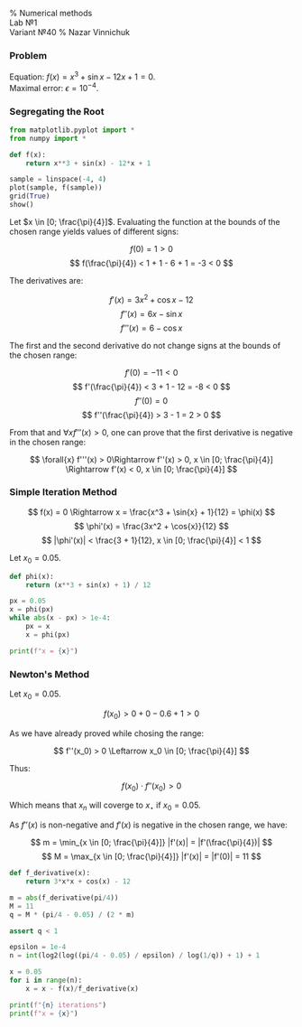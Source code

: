 % Numerical methods <br> Lab №1 <br> Variant №40
% Nazar Vinnichuk

### Problem

Equation: $f(x) = x^3 + \sin{x} - 12x + 1 = 0$. <br>
Maximal error: $\epsilon = 10^{-4}$.

### Segregating the Root

```python
from matplotlib.pyplot import *
from numpy import *

def f(x):
    return x**3 + sin(x) - 12*x + 1

sample = linspace(-4, 4)
plot(sample, f(sample))
grid(True)
show()
```

Let $x \in [0; \frac{\pi}{4}]$. Evaluating the function at the bounds of the
chosen range yields values of different signs:

$$ f(0) = 1 > 0 $$
$$ f(\frac{\pi}{4}) < 1 + 1 - 6 + 1 = -3 < 0 $$

The derivatives are:

$$ f'(x) = 3x^2 + \cos{x} - 12 $$
$$ f''(x) = 6x - \sin{x} $$
$$ f'''(x) = 6 - \cos{x} $$

The first and the second derivative do not change signs at the bounds of the
chosen range:

$$ f'(0) = -11 < 0 $$
$$ f'(\frac{\pi}{4}) < 3 + 1 - 12 = -8 < 0 $$
$$ f''(0) = 0 $$
$$ f''(\frac{\pi}{4}) > 3 - 1 = 2 > 0 $$

From that and $\forall{x} f'''(x) > 0$, one can prove that the first
derivative is negative in the chosen range:

$$
\forall{x} f'''(x) > 0\Rightarrow
f''(x) > 0, x \in [0; \frac{\pi}{4}] \Rightarrow
f'(x) < 0, x \in [0; \frac{\pi}{4}]
$$

### Simple Iteration Method

$$ f(x) = 0 \Rightarrow x = \frac{x^3 + \sin{x} + 1}{12} = \phi(x) $$
$$ \phi'(x) = \frac{3x^2 + \cos{x}}{12} $$
$$ |\phi'(x)| < \frac{3 + 1}{12}, x \in [0; \frac{\pi}{4}] < 1 $$

Let $x_0 = 0.05$.

```python
def phi(x):
    return (x**3 + sin(x) + 1) / 12

px = 0.05
x = phi(px)
while abs(x - px) > 1e-4:
    px = x
    x = phi(px)

print(f"x = {x}")
```

### Newton's Method

Let $x_0 = 0.05$.

$$ f(x_0) > 0 + 0 - 0.6 + 1 > 0 $$

As we have already proved while chosing the range:

$$ f''(x_0) > 0 \Leftarrow x_0 \in [0; \frac{\pi}{4}] $$

Thus:

$$ f(x_0) \cdot f''(x_0) > 0 $$

Which means that $x_n$ will coverge to $x_{\star}$ if $x_0 = 0.05$.

As $f''(x)$ is non-negative and $f'(x)$ is negative in the chosen range, we have:

$$ m = \min_{x \in [0; \frac{\pi}{4}]} |f'(x)| = |f'(\frac{\pi}{4})| $$
$$ M = \max_{x \in [0; \frac{\pi}{4}]} |f'(x)| = |f'(0)| = 11 $$

```python
def f_derivative(x):
    return 3*x*x + cos(x) - 12

m = abs(f_derivative(pi/4))
M = 11
q = M * (pi/4 - 0.05) / (2 * m)

assert q < 1

epsilon = 1e-4
n = int(log2(log((pi/4 - 0.05) / epsilon) / log(1/q)) + 1) + 1

x = 0.05
for i in range(n):
    x = x - f(x)/f_derivative(x)

print(f"{n} iterations")
print(f"x = {x}")
```

<style>
    .MathJax * {
        color: inherit !important;
    }
</style>
